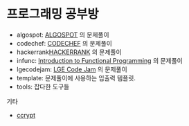 프로그래밍 공부방
=================

 - algospot: [ALGOSPOT](algospot.com) 의 문제풀이
 - codechef: [CODECHEF](codechef.com) 의 문제풀이
 - hackerrank[HACKERRANK](hackerrank.com) 의 문제풀이
 - infunc: [Introduction to Functional Programming](http://www.nlda-tw.nl/janmartin/vakken/TFIT/Extra%20materiaal/Bird_Wadler.%20Introduction%20to%20Functional%20Programming.1ed.pdf) 의 문제풀이
 - lgecodejam: [LGE Code Jam](http://www.lgecodejam.com/) 의 문제풀이
 - template: 문제풀이에 사용하는 입출력 템플릿.
 - tools: 잡다한 도구들

기타
 - [ccrypt](http://ccrypt.sourceforge.net/)
